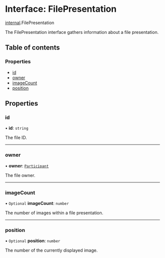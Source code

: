 # Interface: FilePresentation

[internal](../modules/internal.md).FilePresentation

The FilePresentation interface gathers information about a file presentation.

## Table of contents

### Properties

- [id](internal.FilePresentation.md#id)
- [owner](internal.FilePresentation.md#owner)
- [imageCount](internal.FilePresentation.md#imagecount)
- [position](internal.FilePresentation.md#position)

## Properties

### id

• **id**: `string`

The file ID.

___

### owner

• **owner**: [`Participant`](internal.Participant.md)

The file owner.

___

### imageCount

• `Optional` **imageCount**: `number`

The number of images within a file presentation.

___

### position

• `Optional` **position**: `number`

The number of the currently displayed image.
